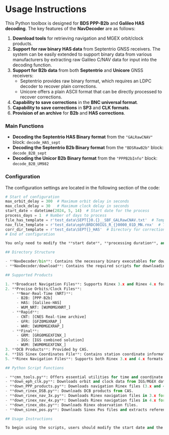 # Usage Instructions

This Python toolbox is designed for **BDS PPP-B2b** and **Galileo HAS decoding**. The key features of the **NavDecoder** are as follows:

1. **Download tools** for retrieving navigation and MGEX orbit/clock products.
2. **Support for raw binary HAS data** from Septentrio GNSS receivers. The system can be easily extended to support binary data from various manufacturers by extracting raw Galileo C/NAV data for input into the decoding function.
3. **Support for B2b data** from both **Septentrio** and **Unicore** GNSS receivers:
   - Septentrio provides raw binary format, which requires an LDPC decoder to recover plain corrections.
   - Unicore offers a plain ASCII format that can be directly processed to recover corrections.
4. **Capability to save corrections** in the **BNC universal format**.
5. **Capability to save corrections** in **SP3** and **CLK formats**.
6. **Provision of an archive** for **B2b** and **HAS corrections**.

### Main Functions

- **Decoding the Septentrio HAS Binary format** from the `"GALRawCNAV"` block: `decode_HAS_sept`
- **Decoding the Septentrio B2b Binary format** from the `"BDSRawB2b"` block: `decode_B2B_sept`
- **Decoding the Unicor B2b Binary format** from the `"PPPB2bInfo"` block: `decode_B2B_UM982`

### Configuration

The configuration settings are located in the following section of the code:

```python
# Start of configuration
max_orbit_delay = 300  # Maximum orbit delay in seconds
max_clock_delay = 30   # Maximum clock delay in seconds
start_date = datetime(2024, 5, 14)  # Start date for the process
process_days = 1  # Number of days to process
file_has_template = r'test_data\SEPT{}0.{}__SBF_GALRawCNAV.txt'  # Template for HAS files
nav_file_template = r'test_data\eph\BRDC00IGS_R_{}0000_01D_MN.rnx'  # Template for navigation files
corr_dir_template = r'test_data\SEPT{}_HAS'  # Directory for correction files
# End of configuration

You only need to modify the **start date**, **processing duration**, and **file paths**.

## Directory Structure

- **NavDecoder/bin**: Contains the necessary binary executables for downloading GNSS products.
- **NavDecoder/download**: Contains the required scripts for downloading various GNSS data.

## Supported Products

1. **Broadcast Navigation Files**: Supports Rinex 3.x and Rinex 4.x formats.
2. **Precise Orbits/Clock Files**:
   - **Near-Real-Time (NRT)**:
     - B2B: [PPP-B2b]
     - HAS: [Galileo-HAS]
     - WUM_NRT: [WUM0MGXNRT_]
   - **Rapid**:
     - CNT: [CNES Real-time archive]
     - GFR: [GFZ0MGXRAP_]
     - WHR: [WUM0MGEXRAP_]
   - **Final**:
     - GRM: [GRG0MGEXFINX_]
     - IGS: [IGS combined solution]
     - WUM: [WUM0MGEXFINX_]
3. **DCB Products**: Provided by CAS.
4. **IGS Sinex Coordinates File**: Contains station coordinate information.
5. **Rinex Navigation Files**: Supports both Rinex 3.x and 4.x formats.

## Python Script Functions

- **cmn_tools.py**: Offers essential utilities for time and coordinate conversion.
- **down_eph_clk.py**: Downloads orbit and clock data from IGS/MGEX data centers.
- **down_PPP_products.py**: Downloads navigation Rinex files (3.x and 4.x), orbits/clocks, and ISB from data centers.
- **down_rinex_DSB.py**: Downloads DCB products from CAS.
- **down_rinex_nav_3x.py**: Downloads Rinex navigation files in 3.x format.
- **down_rinex_nav_4x.py**: Downloads Rinex navigation files in 4.x format.
- **down_rinex_obs.py**: Downloads Rinex observation files.
- **down_sinex_pos.py**: Downloads Sinex Pos files and extracts reference coordinates for the specified station.

## Usage Instructions

To begin using the scripts, users should modify the start date and the length of the download period by adjusting the parameters in the main function of each respective script.
